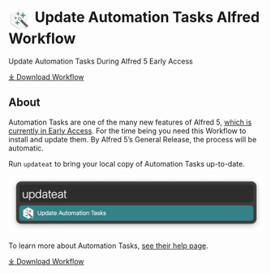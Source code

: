 # <img src='Workflow/icon.png' width='45' align='center' alt='icon'> Update Automation Tasks Alfred Workflow

Update Automation Tasks During Alfred 5 Early Access

<a href='https://github.com/alfredapp/update-automation-tasks-workflow/releases/latest/download/Update.Automation.Tasks.alfredworkflow'>⤓ Download Workflow</a>

## About

Automation Tasks are one of the many new features of Alfred 5, [which is currently in Early Access](https://www.alfredapp.com/help/getting-started/early-access/). For the time being you need this Workflow to install and update them. By Alfred 5’s General Release, the process will be automatic.

Run `updateat` to bring your local copy of Automation Tasks up-to-date.

![Alfred search for updateat](Workflow/images/about/updateat.png)

To learn more about Automation Tasks, [see their help page](https://www.alfredapp.com/help/workflows/automations/).

<a href='https://github.com/alfredapp/update-automation-tasks-workflow/releases/latest/download/Update.Automation.Tasks.alfredworkflow'>⤓ Download Workflow</a>
